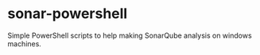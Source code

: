 # sonar-powershell
Simple PowerShell scripts to help making SonarQube analysis on windows machines.
